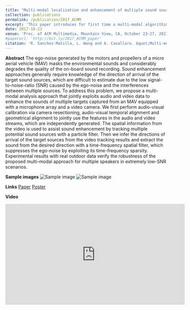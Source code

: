 ```yaml
---
title: "Multi-modal localization and enhancement of multiple sound sources from a Micro Aerial Vehicle"
collection: publications
permalink: /publication/2017_ACMM
excerpt: 'This paper introduces for first time a multi-modal algorithim to localize and enhance multiple sound sources simultaneously from a Micro Aerial Vehicle.'
date: 2017-10-23
venue: 'Proc. of ACM Multimedia, Mountain View, CA, October 23-27, 2017'
#paperurl: 'http://bit.ly/2017_ACMM_paper'
citation: 'R. Sanchez-Matilla, L. Wang and A. Cavallaro. &quot;Multi-modal localization and enhancement of multiple sound sources from a Micro Aerial Vehicle.&quot; <i>Proc. of ACM Multimedia</i>.'
---
```

**Abstract**
The ego-noise generated by the motors and propellers of a micro aerial vehicle (MAV) masks the environmental sounds and considerably degrades the quality of the on-board sound recording. Sound enhancement approaches generally require knowledge of the direction of arrival of the target sound sources, which are difficult to estimate due to the low signal-to-noise-ratio (SNR) caused by the ego-noise and the interferences between multiple sources. To address this problem, we propose a multi-modal analysis approach that jointly exploits audio and video data to enhance the sounds of multiple targets captured from an MAV equipped with a microphone array and a video camera. We first perform audio-visual calibration via camera resectioning, audio-visual temporal alignment and geometrical alignment to jointly use the features in the audio and video streams, which are independently generated. The spatial information from the video is used to assist sound enhancement by tracking multiple potential sound sources with a particle filter. Then we infer the directions of arrival of the target sources from the video tracking results and extract the sound from the desired direction with a time-frequency spatial filter, which suppresses the ego-noise by exploiting its time-frequency sparsity. Experimental results with real outdoor data verify the robustness of the proposed multi-modal approach for multiple speakers in extremely low-SNR scenarios.

**Sample images**
![Sample image](https://risama.github.io/files/2017_ACMM/sample1.png)
![Sample image](https://risama.github.io/files/2017_ACMM/sample2.png)

**Links**
[Paper](http://bit.ly/2017_ACMM_paper)
[Poster](http://bit.ly/2017_ACMM_poster)

**Video**
<iframe width="560" height="315" src="https://www.youtube.com/embed/nUAfZ1LSx9U" frameborder="0" allow="accelerometer; autoplay; encrypted-media; gyroscope; picture-in-picture" allowfullscreen></iframe>
